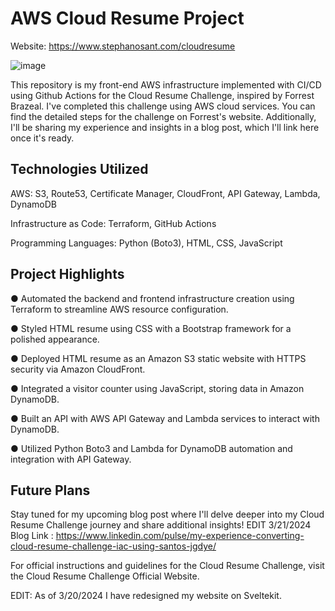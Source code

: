 # AWS Cloud Resume Project

Website: https://www.stephanosant.com/cloudresume

![image](https://github.com/stephanosant97/CloudChallenge-Terraform-Backend/assets/135358869/2e719952-a86c-43c6-81f0-26b72298489d)


This repository is my front-end AWS infrastructure implemented with CI/CD using Github Actions for the Cloud Resume Challenge, inspired by Forrest Brazeal. I've completed this challenge using AWS cloud services. You can find the detailed steps for the challenge on Forrest's website. Additionally, I'll be sharing my experience and insights in a blog post, which I'll link here once it's ready.

## Technologies Utilized

AWS: S3, Route53, Certificate Manager, CloudFront, API Gateway, Lambda, DynamoDB

Infrastructure as Code: Terraform, GitHub Actions

Programming Languages: Python (Boto3), HTML, CSS, JavaScript

## Project Highlights
● Automated the backend and frontend infrastructure creation using Terraform to streamline AWS resource configuration.

● Styled HTML resume using CSS with a Bootstrap framework for a polished appearance.

● Deployed HTML resume as an Amazon S3 static website with HTTPS security via Amazon CloudFront.

● Integrated a visitor counter using JavaScript, storing data in Amazon DynamoDB.

● Built an API with AWS API Gateway and Lambda services to interact with DynamoDB.

● Utilized Python Boto3 and Lambda for DynamoDB automation and integration with API Gateway.

## Future Plans

Stay tuned for my upcoming blog post where I'll delve deeper into my Cloud Resume Challenge journey and share additional insights!
EDIT 3/21/2024 Blog Link : https://www.linkedin.com/pulse/my-experience-converting-cloud-resume-challenge-iac-using-santos-jgdye/

For official instructions and guidelines for the Cloud Resume Challenge, visit the Cloud Resume Challenge Official Website.

EDIT: As of 3/20/2024 I have redesigned my website on Sveltekit.
